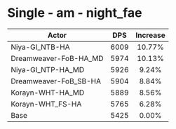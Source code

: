 # Single - am - night_fae
| Actor | DPS | Increase |
|---|:---:|:---:|
|Niya-GI_NTB-HA|6009|10.77%|
|Dreamweaver-FoB-HA_MD|5974|10.13%|
|Niya-GI_NTP-HA_MD|5926|9.24%|
|Dreamweaver-FoB_SB-HA|5904|8.84%|
|Korayn-WHT-HA_MD|5889|8.56%|
|Korayn-WHT_FS-HA|5765|6.28%|
|Base|5425|0.00%|
